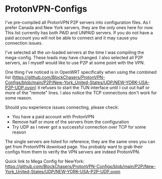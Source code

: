 # ProtonVPN-Configs

I've pre-compiled all ProtonVPN P2P servers into configuration files. As I prefer Canada and New York servers, they are the only ones here for now. This list currently has both PAID and UNPAID servers. If you do not have a paid account you will not be able to connect and it may cause you connection issues.

I've selected all the un-loaded servers at the time I was compiling the mega-config. These loads may have changed. I also selected all P2P servers, as I myself would like to use P2P at some point with the VPN.

One thing I've noticed is in OpenWRT specifically when using the combined list (https://github.com/BlockChasers/ProtonVPN-Configs/blob/main/P2P/New-York_United-States/UDP/NEW-YORK-USA-P2P-UDP.ovpn) it refuses to start the TUN interface until I cut out half or more of the "remote" lines. I also notice the TCP connections don't work for some reason.

Should you experience issues connecting, please check:

- You have a paid account with ProtonVPN
- Remove half or more of the servers from the configuration
- Try UDP as I never got a successful connection over TCP for some reason

The single servers are listed for reference, they are the same ones you can get from ProtonVPN download page. You probably want to grab their configs from them to verify the VPN servers are indeed ProtonVPN.

Quick link to Mega Config for NewYork: https://github.com/BlockChasers/ProtonVPN-Configs/blob/main/P2P/New-York_United-States/UDP/NEW-YORK-USA-P2P-UDP.ovpn
